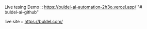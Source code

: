 Live tesing Demo ::  https://buldel-ai-automation-2h3o.vercel.app/
"# buldel-ai-github" 

live site :: https://buldel.com/
